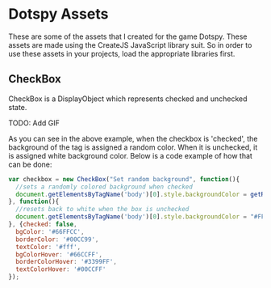 # Dotspy Assets
These are some of the assets that I created for the game Dotspy. 
These assets are made using the CreateJS JavaScript library suit. 
So in order to use these assets in your projects, load the appropriate libraries first. 

CheckBox
----

CheckBox is a DisplayObject which represents checked and unchecked state. 

TODO: Add GIF

As you can see in the above example, when the checkbox is 'checked', the background of the <body> tag is assigned a random color. When it is unchecked, it is assigned white background color. Below is a code example of how that can be done:

```javascript
var checkbox = new CheckBox("Set random background", function(){
  //sets a randomly colored background when checked
  document.getElementsByTagName('body')[0].style.backgroundColor = getRandColor(); 
}, function(){
  //resets back to white when the box is unchecked
  document.getElementsByTagName('body')[0].style.backgroundColor = "#FFF";
}, {checked: false,
  bgColor: '#66FFCC',
  borderColor: '#00CC99',
  textColor: '#fff',
  bgColorHover: '#66CCFF',
  borderColorHover: '#3399FF',
  textColorHover: '#00CCFF'
});
```
